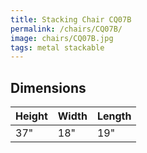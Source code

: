 ```yaml
---
title: Stacking Chair CQ07B
permalink: /chairs/CQ07B/
image: chairs/CQ07B.jpg
tags: metal stackable
---
```



## Dimensions

Height | Width | Length
-------|-------|-------
37"    | 18"   | 19"